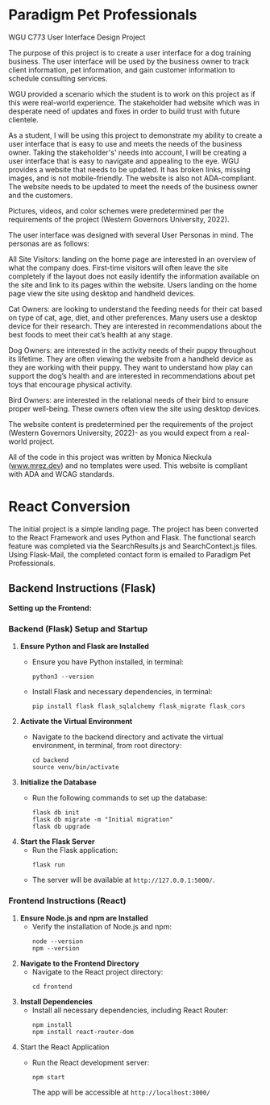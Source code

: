 # Paradigm Pet Professionals

WGU C773 User Interface Design Project

The purpose of this project is to create a user interface for a dog training business. The user interface will be used by the business owner to track client information, pet information, and gain customer information to schedule consulting services.

WGU provided a scenario which the student is to work on this project as if this were real-world experience. The stakeholder had website which was in desperate need of updates and fixes in order to build trust with future clientele.

As a student, I will be using this project to demonstrate my ability to create a user interface that is easy to use and meets the needs of the business owner. Taking the stakeholder's' needs into account, I will be creating a user interface that is easy to navigate and appealing to the eye. WGU provides a website that needs to be updated. It has broken links, missing images, and is not mobile-friendly. The website is also not ADA-compliant. The website needs to be updated to meet the needs of the business owner and the customers.

Pictures, videos, and color schemes were predetermined per the requirements of the project (Western Governors University, 2022).

The user interface was designed with several User Personas in mind. The personas are as follows:

All Site Visitors: landing on the home page are interested in an overview of what the company does. First-time visitors will often leave the site completely if the layout does not easily identify the information available on the site and link to its pages within the website. Users landing on the home page view the site using desktop and handheld devices.

Cat Owners: are looking to understand the feeding needs for their cat based on type of cat, age, diet, and other preferences. Many users use a desktop device for their research. They are interested in recommendations about the best foods to meet their cat’s health at any stage.

Dog Owners: are interested in the activity needs of their puppy throughout its lifetime. They are often viewing the website from a handheld device as they are working with their puppy. They want to understand how play can support the dog’s health and are interested in recommendations about pet toys that encourage physical activity.

Bird Owners: are interested in the relational needs of their bird to ensure proper well-being. These owners often view the site using desktop devices.

The website content is predetermined per the requirements of the project (Western Governors University, 2022)- as you would expect from a real-world project.

All of the code in this project was written by Monica Nieckula (www.mrez.dev) and no templates were used. This website is compliant with ADA and WCAG standards.

# React Conversion

The initial project is a simple landing page. The project has been converted to the React Framework and uses Python and Flask. The functional search feature was completed via the SearchResults.js and SearchContext.js files. Using Flask-Mail, the completed contact form is emailed to Paradigm Pet Professionals. 

## Backend Instructions (Flask)

**Setting up the Frontend:**

### **Backend (Flask) Setup and Startup**

1. **Ensure Python and Flask are Installed**
   * Ensure you have Python installed, in terminal:

     ```
     python3 --version
     ```
   * Install Flask and necessary dependencies, in terminal:

     ```
     pip install flask flask_sqlalchemy flask_migrate flask_cors
     ```
2. **Activate the Virtual Environment**
   * Navigate to the backend directory and activate the virtual environment, in terminal, from root directory:

     ```
     cd backend
     source venv/bin/activate
     ```
3. **Initialize the Database**
   * Run the following commands to set up the database:

     ```
     flask db init
     flask db migrate -m "Initial migration"
     flask db upgrade
     ```
4. **Start the Flask Server**
   * Run the Flask application:
     ```
     flask run
     ```
   * The server will be available at `http://127.0.0.1:5000/`.

### Frontend Instructions (React)

1. **Ensure Node.js and npm are Installed**
   * Verify the installation of Node.js and npm:
     ```
     node --version
     npm --version
     ```
2. **Navigate to the Frontend Directory**
   * Navigate to the React project directory:
     ```
     cd frontend
     ```
3. **Install Dependencies**
   * Install all necessary dependencies, including React Router:
     ```
     npm install
     npm install react-router-dom
     ```
4. Start the React Application
   * Run the React development server:

     ```
     npm start
     ```
     The app will be accessible at `http://localhost:3000/`
